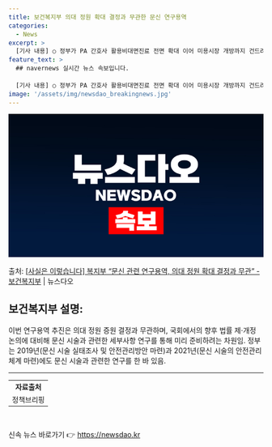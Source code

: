 ```yaml
---
title: 보건복지부 의대 정원 확대 결정과 무관한 문신 연구용역
categories:
  - News
excerpt: >
  [기사 내용] ○ 정부가 PA 간호사 활용비대면진료 전면 확대 이어 미용시장 개방까지 건드려, 전공의 복귀시…
feature_text: >
  ## navernews 실시간 뉴스 속보입니다.

  [기사 내용] ○ 정부가 PA 간호사 활용비대면진료 전면 확대 이어 미용시장 개방까지 건드려, 전공의 복귀시…
image: '/assets/img/newsdao_breakingnews.jpg'
---
```


![뉴스다오 속보](/assets/img/newsdao_breakingnews.jpg)

<p>출처: <a href="https://newsdao.kr/3293" rel="dofollow">[사실은 이렇습니다] 복지부 “문신 관련 연구용역, 의대 정원 확대 결정과 무관” - 보건복지부</a> | 뉴스다오</p>

<h2 data-ke-size="size26">보건복지부 설명:</h2>
<p data-ke-size="size16">이번 연구용역 추진은 의대 정원 증원 결정과 무관하며, 국회에서의 향후 법률 제·개정 논의에 대비해 문신 시술과 관련한 세부사항 연구를 통해 미리 준비하려는 차원임. 정부는 2019년(문신 시술 실태조사 및 안전관리방안 마련)과 2021년(문신 시술의 안전관리체계 마련)에도 문신 시술과 관련한 연구를 한 바 있음.</p>
<hr>
<table>
  <tbody>
    <tr>
      <td style="text-align: center; height: 17px;"><b>자료출처</b></td>
    </tr>
    <tr>
      <td style="text-align: center; height: 17px;">정책브리핑 </td>
    </tr>
  </tbody>
</table>
<p data-ke-size="size16">&nbsp;</p> 

신속 뉴스 바로가기 👉 <a href="https://newsdao.kr" rel="dofollow">https://newsdao.kr</a>


